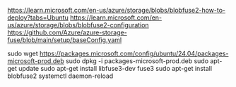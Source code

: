 https://learn.microsoft.com/en-us/azure/storage/blobs/blobfuse2-how-to-deploy?tabs=Ubuntu
https://learn.microsoft.com/en-us/azure/storage/blobs/blobfuse2-configuration
https://github.com/Azure/azure-storage-fuse/blob/main/setup/baseConfig.yaml

sudo wget https://packages.microsoft.com/config/ubuntu/24.04/packages-microsoft-prod.deb
sudo dpkg -i packages-microsoft-prod.deb
sudo apt-get update
sudo apt-get install libfuse3-dev fuse3
sudo apt-get install blobfuse2
systemctl daemon-reload